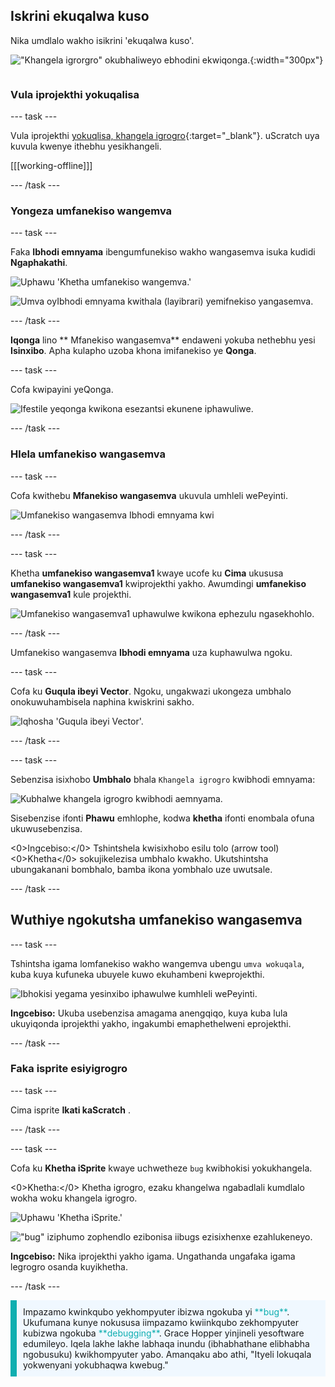 ## Iskrini ekuqalwa kuso

<div style="display: flex; flex-wrap: wrap">
<div style="flex-basis: 200px; flex-grow: 1; margin-right: 15px;">
Nika umdlalo wakho isikrini 'ekuqalwa kuso'.
</div>
<div>

!["Khangela igrorgro" okubhaliweyo ebhodini ekwiqonga.](images/start-screen.png){:width="300px"}

</div>
</div>

### Vula iprojekthi yokuqalisa

--- task ---

Vula iprojekthi [yokuqlisa, khangela igrogro](https://scratch.mit.edu/projects/582214723/editor){:target="_blank"}. uScratch uya kuvula kwenye ithebhu yesikhangeli.

[[[working-offline]]]

--- /task ---

### Yongeza umfanekiso wangemva

--- task ---

Faka  **Ibhodi emnyama** ibengumfunekiso wakho wangasemva isuka kudidi **Ngaphakathi**.

![Uphawu 'Khetha umfanekiso wangemva.'](images/backdrop-button.png)

![Umva oyIbhodi emnyama kwithala (layibrari) yemifnekiso yangasemva.](images/chalkboard.png)

--- /task ---

**Iqonga** lino ** Mfanekiso wangasemva** endaweni yokuba nethebhu yesi **Isinxibo**. Apha kulapho uzoba khona imifanekiso ye **Qonga**.

--- task ---

Cofa kwipayini yeQonga.

![Ifestile yeqonga kwikona esezantsi ekunene iphawuliwe.](images/stage-pane.png)

--- /task ---

### Hlela umfanekiso wangasemva

--- task ---

Cofa kwithebu  **Mfanekiso wangasemva** ukuvula umhleli wePeyinti.

![Umfanekiso wangasemva Ibhodi emnyama kwi](images/chalkboard-paint.png)

--- /task ---

--- task ---

Khetha **umfanekiso wangasemva1** kwaye ucofe ku **Cima**  ukususa **umfanekiso wangasemva1** kwiprojekthi yakho. Awumdingi **umfanekiso wangasemva1** kule projekthi.

![Umfanekiso wangasemva1 uphawulwe kwikona ephezulu ngasekhohlo.](images/delete-backdrop1.png)

--- /task ---

Umfanekiso wangasemva **Ibhodi emnyama** uza kuphawulwa ngoku.

--- task ---

Cofa ku **Guqula ibeyi Vector**. Ngoku, ungakwazi ukongeza umbhalo onokuwuhambisela naphina kwiskrini sakho.

![Iqhosha 'Guqula ibeyi Vector'.](images/vector-button.png)

--- /task ---

--- task ---

Sebenzisa isixhobo **Umbhalo**  bhala `Khangela igrogro` kwibhodi emnyama:

![Kubhalwe khangela igrogro kwibhodi aemnyama.](images/chalkboard-text.png)

Sisebenzise ifonti **Phawu**  emhlophe, kodwa **khetha** ifonti enombala ofuna ukuwusebenzisa.

<0>Ingcebiso:</0> Tshintshela kwisixhobo esilu tolo (arrow tool) <0>Khetha</0> sokujikelezisa umbhalo kwakho. Ukutshintsha ubungakanani bombhalo, bamba ikona yombhalo uze uwutsale.

--- /task ---

## Wuthiye ngokutsha umfanekiso wangasemva

--- task ---

Tshintsha igama lomfanekiso wakho wangemva ubengu `umva wokuqala`, kuba kuya kufuneka ubuyele kuwo ekuhambeni kweprojekthi.

![Ibhokisi yegama yesinxibo iphawulwe kumhleli wePeyinti.](images/start-screen-name.png)

**Ingcebiso:** Ukuba usebenzisa amagama anengqiqo, kuya kuba lula ukuyiqonda iprojekthi yakho, ingakumbi emaphethelweni eprojekthi.

--- /task ---

### Faka isprite esiyigrogro

--- task ---

Cima isprite **Ikati kaScratch** .

--- /task ---

--- task ---

Cofa ku **Khetha iSprite** kwaye uchwetheze `bug` kwibhokisi yokukhangela.

<0>Khetha:</0> Khetha igrogro, ezaku khangelwa ngabadlali kumdlalo wokha woku khangela igrogro.

![Uphawu 'Khetha iSprite.'](images/sprite-button.png)

!["bug" iziphumo zophendlo ezibonisa iibugs ezisixhenxe ezahlukeneyo.](images/bug-search.png)

**Ingcebiso:** Nika iprojekthi yakho igama. Ungathanda ungafaka igama legrogro osanda kuyikhetha.

--- /task ---

<p style="border-left: solid; border-width:10px; border-color: #0faeb0; background-color: aliceblue; padding: 10px;">
Impazamo kwinkqubo yekhompyuter ibizwa ngokuba yi <span style="color: #0faeb0">**bug**</span>. Ukufumana kunye nokususa iimpazamo kwiinkqubo zekhompyuter kubizwa ngokuba <span style="color: #0faeb0">**debugging**</span>. Grace Hopper yinjineli yesoftware edumileyo. Iqela lakhe lakhe labhaqa inundu (ibhabhathane elibhabha ngobusuku) kwikhompyuter yabo. Amanqaku abo athi, "Ityeli lokuqala yokwenyani yokubhaqwa kwebug."
</p>


